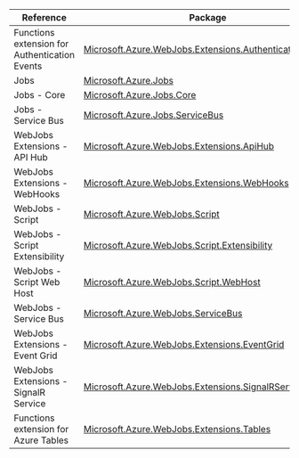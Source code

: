 | Reference | Package | Source |
|---|---|---|
|Functions extension for Authentication Events|[Microsoft.Azure.WebJobs.Extensions.AuthenticationEvents](https://www.nuget.org/packages/Microsoft.Azure.WebJobs.Extensions.AuthenticationEvents)|[GitHub](https://github.com/Azure/azure-sdk-for-net/blob/main/sdk/entra/Microsoft.Azure.WebJobs.Extensions.AuthenticationEvents)|
|Jobs|[Microsoft.Azure.Jobs](https://www.nuget.org/packages/Microsoft.Azure.Jobs)|[GitHub](https://github.com/Azure/azure-sdk-for-net)|
|Jobs - Core|[Microsoft.Azure.Jobs.Core](https://www.nuget.org/packages/Microsoft.Azure.Jobs.Core)|[GitHub](https://github.com/Azure/azure-sdk-for-net)|
|Jobs - Service Bus|[Microsoft.Azure.Jobs.ServiceBus](https://www.nuget.org/packages/Microsoft.Azure.Jobs.ServiceBus)|[GitHub](https://github.com/Azure/azure-sdk-for-net)|
|WebJobs Extensions - API Hub|[Microsoft.Azure.WebJobs.Extensions.ApiHub](https://www.nuget.org/packages/Microsoft.Azure.WebJobs.Extensions.ApiHub)|[GitHub](https://github.com/Azure/azure-sdk-for-net)|
|WebJobs Extensions - WebHooks|[Microsoft.Azure.WebJobs.Extensions.WebHooks](https://www.nuget.org/packages/Microsoft.Azure.WebJobs.Extensions.WebHooks)|[GitHub](https://github.com/Azure/azure-sdk-for-net)|
|WebJobs - Script|[Microsoft.Azure.WebJobs.Script](https://www.nuget.org/packages/Microsoft.Azure.WebJobs.Script)|[GitHub](https://github.com/Azure/azure-sdk-for-net)|
|WebJobs - Script Extensibility|[Microsoft.Azure.WebJobs.Script.Extensibility](https://www.nuget.org/packages/Microsoft.Azure.WebJobs.Script.Extensibility)|[GitHub](https://github.com/Azure/azure-sdk-for-net)|
|WebJobs - Script Web Host|[Microsoft.Azure.WebJobs.Script.WebHost](https://www.nuget.org/packages/Microsoft.Azure.WebJobs.Script.WebHost)|[GitHub](https://github.com/Azure/azure-sdk-for-net)|
|WebJobs - Service Bus|[Microsoft.Azure.WebJobs.ServiceBus](https://www.nuget.org/packages/Microsoft.Azure.WebJobs.ServiceBus)|[GitHub](https://github.com/Azure/azure-sdk-for-net)|
|WebJobs Extensions - Event Grid|[Microsoft.Azure.WebJobs.Extensions.EventGrid](https://www.nuget.org/packages/Microsoft.Azure.WebJobs.Extensions.EventGrid)|[GitHub](https://github.com/Azure/azure-sdk-for-net/blob/main/sdk/eventgrid/Microsoft.Azure.WebJobs.Extensions.EventGrid)|
|WebJobs Extensions - SignalR Service|[Microsoft.Azure.WebJobs.Extensions.SignalRService](https://www.nuget.org/packages/Microsoft.Azure.WebJobs.Extensions.SignalRService)|[GitHub](https://github.com/Azure/azure-sdk-for-net/blob/main/sdk/signalr/Microsoft.Azure.WebJobs.Extensions.SignalRService)|
|Functions extension for Azure Tables|[Microsoft.Azure.WebJobs.Extensions.Tables](https://www.nuget.org/packages/Microsoft.Azure.WebJobs.Extensions.Tables)|[GitHub](https://github.com/Azure/azure-sdk-for-net/blob/main/sdk/tables/Microsoft.Azure.WebJobs.Extensions.Tables)|
